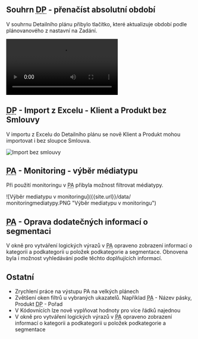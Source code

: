 ﻿---
categories: [fenix]
layout: fenix
---
## Souhrn <abbr title="Detailní plán">DP</abbr> - přenačíst absolutní období
V souhrnu Detailního plánu přibylo tlačítko, které aktualizuje období podle plánovanového z nastavní na Zadání.

<video src="{{site.url}}/data/prenacistabsolutniobdobi.mp4" type="video/mp4" controls>Přenačíst absolutní období</video>
 
 
## <abbr title="Detailní plán">DP</abbr> - Import z Excelu - Klient a Produkt bez Smlouvy  
V importu z Excelu do Detailního plánu se nově Klient a Produkt mohou importovat i bez sloupce Smlouva.
 
![Import bez smlouvy]({{site.url}}/data/importbezsmlouvy.PNG "Import bez smlouvy")
 
## <abbr title="Postanalýza">PA</abbr> - Monitoring - výběr médiatypu
Při použití monitoringu v <abbr title="Postanalýza">PA</abbr> přibyla možnost filtrovat médiatypy.
 
![Výběr mediatypu v monitoringu]({{site.url}}/data/
monitoringmediatypy.PNG "Výběr mediatypu v monitoringu")
 
## <abbr title="Postanalýza">PA</abbr> - Oprava dodatečných informací o segmentaci 
V okně pro vytváření logických výrazů v <abbr title="Postanalýza">PA</abbr> opraveno zobrazení informací o kategorii a podkategorii u položek podkategorie a segmentace. Obnovena byla i možnost vyhledávání podle těchto doplňujících informací.


## Ostatní
<ul>
<li>Zrychlení práce na výstupu PA na velkých plánech</li>
<li>Zvětšení oken filtrů u vybraných ukazatelů. Například <abbr title="Postanalýza">PA</abbr> - Název pásky, Produkt <abbr title="Detailní plán">DP</abbr> -  Pořad</li>
<li>V Kódovnících lze nově vyplňovat hodnoty pro více řádků najednou</li>
<li>V okně pro vytváření logických výrazů v <abbr title="Postanalýza">PA</abbr> opraveno zobrazení informací o kategorii a podkategorii u položek podkategorie a segmentace</li>
</ul>





